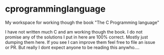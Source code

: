# cprogramminglanguage
My workspace for working though the book "The C Programming language"

I have not written much C and am working though the book. I do not promise any of the solutions I put in here are 100% correct. Mostly just dumping them here. If you see I can improve them feel free to file an issue or PR. But really I dont expect anyone to be reading this anywho....

